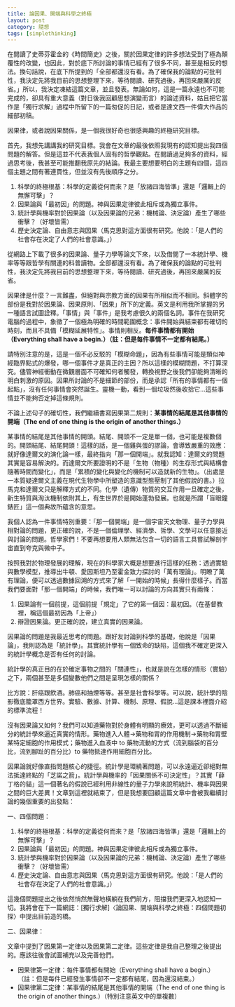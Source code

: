 ```yaml
---
title: 論因果、開端與科學之終極
layout: post
category: 隨想
tags: [simplethinking]
---
```

在閱讀了史蒂芬霍金的《時間簡史》之後，關於因果定律的許多想法受到了極為顛覆性的改變，也因此，對於底下所討論的事情已經有了很多不同，甚至是相反的想法。換句話說，在底下所提到的「全部都還沒有看。為了確保我的論點的可批判性，我決定先將我目前的思想整理下來，等待閱讀、研究過後，再回來嚴厲的反省。」所以，我決定凍結這篇文章，並且發表。無論如何，這是一篇永遠也不可能完成的，卻具有重大意義（對日後我回顧思想演變而言）的論述資料，姑且把它當作是「獨行求解」過程中所留下的一篇匆促的日記，或者是達文西一件偉大作品的細部初稿。

因果律，或者說因果關係，是一個我很好奇也很感興趣的終極研究目標。

首先，我想先講講我的研究目標。我會在文章的最後依照我現有的認知提出我四個問題的解答。但是這並不代表我個人固有的哲學觀點。在閱讀過足夠多的資料，經過思考後，我甚至可能推翻我原先的結論。我最主要想要明白的主題有四個，這四個主題之間有著連貫性，但並沒有先後順序之分。

1. 科學的終極根基：科學的定義從何而來？是「放諸四海皆準」還是「邏輯上的無懈可擊」？
2. 因果論與「最初因」的問題。神與因果定律彼此相斥或為獨立事件。
3. 統計學與機率對於因果論（以及因果論的兄弟：機械論、決定論）產生了哪些衝擊？（好壞皆需）
4. 歷史決定論、自由意志與因果（馬克思對這方面很有研究。他說：「是人們的社會存在決定了人們的社會意識。」）

從網路上下載了很多的因果論、量子力學等論文下來，以及借閱了一本統計學、機率等等跟哲學有關連的科普讀物。全部都還沒有看。為了確保我的論點的可批判性，我決定先將我目前的思想整理下來，等待閱讀、研究過後，再回來嚴厲的反省。

因果律是什麼？一言難盡，但絕對與宗教方面的因果有所相似而不相同。斜體字的部份是我對於因果論、因果原則、「因果」所下的定義。英文是利用我所掌握的另一種語言試圖詮釋。「事情」與「事件」是我考慮很久的兩個名詞。事件在我研究電腦的過程中，象徵了一個極為明確的時間範圍概念：事件開始與結束都有確切的時刻，而且不具備「模糊延展特性」。事情則相反。**每件事情都有開始（Everything shall have a begin.）（註：但是每件事情不一定都有結尾。）**

請特別注意的是，這是一個不必反駁的「模糊命題」，因為有些事情可能是類似神經臨界點式的爆發，哪一個事件才是真正的主因？所以這樣的模糊問題，不打算深究。儘管神經衝動在微觀層面不可確知何者觸發，轉換視野之後我們卻能夠清晰的明白刺激的原因。因果所討論的不是細節的部份，而是承認「所有的事情都有一個起點」，沒有任何事情會突然誕生。靈機一動，看到一個垃圾然後收拾它...這些事情並不能夠否定掉這條規則。

不論上述句子的確切性，我們繼續書寫因果第二規則：**某事情的結尾是其他事情的開端（The end of one thing is the origin of another things.）**

某事情的結尾是其他事情的開頭。結尾、開頭不一定是單一個，也可能是複數個的。開頭結尾、結尾開頭！這樣的話，是一個雞與蛋的謬論，會導致嚴重的效應：就好像達爾文的演化論一樣，最終指向「那一個開端」。就我認知：達爾文的問題其實是容易解決的。而達爾文所要證明的不是「生物（物種）的生存形式與結構會隨著時間而變化」，而是「累積的變化與變化的機制可以造就新的生物」。（出處是一本質疑達爾文主義在現代生物學中所塑造的意識型態壓制了其他假說的書。）拉馬克和達爾文只是解釋方式的不同。化學（遺傳）物質的交互作用一旦確定之後，新生特質與淘汰機制依附其上，有生世界於是開始蓬勃發展。也就是所謂「盲眼鐘錶匠」這一個典故所蘊含的意思。

我個人認為一件事情特別重要：「那一個開端」是一個宇宙天文物理、量子力學與相對論的問題，更正確的說，不是一個倫理學、經濟學、哲學、文學可以任意接近與討論的問題。哲學家們！不要再想要用人類無法包含一切的語言工具嘗試解剖宇宙直到夸克與微中子。

按照我對於物理發展的理解，現在的科學家大概是想要進行這樣的任務：透過實驗與數學模型，推導出牛頓、愛因斯坦乃至霍金致力探討的「萬有理論」。明瞭了萬有理論，便可以透過數據回溯的方式來了解「一開始的時候」長得什麼樣子。而當我們要面對「那一個開端」的時候，我們唯一可以討論的方向其實只有兩條：

1. 因果論有一個前提，這個前提「規定」了它的第一個因：最初因。（在基督教裡，稱這個最初因為「上帝」）
2. 辯證因果論。更正確的說，建立真實的因果論。

因果論的問題是我最近思考的問題。跟好友討論到科學的基礎，他說是「因果論」，我則認為是「統計學」。其實統計學有一個致命的缺陷，這個我不確定更深入的統計學概念是否有任何的討論。

統計學的真正目的在於確定事物之間的「關連性」，也就是說在怎樣的情形（實驗）之下，兩個甚至是多個變數他們之間是呈現怎樣的關係？

比方說：肝癌跟飲酒。肺癌和抽煙等等。甚至是社會科學等。可以說，統計學的陰影徹底籠罩西方世界。實驗、數據、計算、機制、原理、假說...這是課本裡面介紹的標準流程！

沒有因果論又如何？我們可以知道藥物對於身體有明顯的療效，更可以透過不斷細分的統計學來逼近真實的情形。藥物進入人體→藥物和胃的作用機制→藥物和胃壁某特定細胞的作用模式；藥物進入血液中 to 藥物流動的方式（流到腦袋的百分比，流到腳趾的百分比）to 藥物抵達作用細胞百分比。

因果論就好像直指問題核心的捷徑。統計學是環繞著問題，可以永遠逼近卻絕對無法抵達終點的「芝諾之箭」。統計學與機率的「因果關係不可決定性」？其實「薛丁格的貓」這一個著名的假說已經利用非線性的量子力學來說明統計、機率與因果之間的巨大差異！文章到這裡就結束了，但是我想要回顧這篇文章中會被我繼續討論的幾個重要的出發點：

一、四個問題：

1. 科學的終極根基：科學的定義從何而來？是「放諸四海皆準」還是「邏輯上的無懈可擊」？
2. 因果論與「最初因」的問題。神與因果定律彼此相斥或為獨立事件。
3. 統計學與機率對於因果論（以及因果論的兄弟：機械論、決定論）產生了哪些衝擊？（好壞皆需）
4. 歷史決定論、自由意志與因果（馬克思對這方面很有研究。他說：「是人們的社會存在決定了人們的社會意識。」）

這幾個問題提出之後依然悄然無聲地橫躺在我們前方，阻擋我們更深入地認知一切。我將會在下一篇網誌：[獨行求解]〈論因果、開端與科學之終極：四個問題初探〉中提出目前造的橋。

二、因果律：

文章中提到了因果第一定律以及因果第二定律。這些定律是我自己整理之後提出的。應該往後會試圖補充以及完善他們。

- 因果律第一定律：每件事情都有開始（Everything shall have a begin.）（註：但是每件已經發生事情卻不一定都有結尾，因為還沒結束。）
- 因果律第二定律：某事情的結尾是其他事情的開端（The end of one thing is the origin of another things.）（特別注意英文中的單複數）
